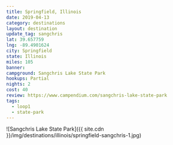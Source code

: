 ```yaml
---
title: Springfield, Illinois
date: 2019-04-13
category: destinations
layout: destination
update_tag: sangchris
lat: 39.657759
lng: -89.4901624
city: Springfield
state: Illinois
miles: 105
banner: 
campground: Sangchris Lake State Park
hookups: Partial
nights: 2
cost: 40
review: https://www.campendium.com/sangchris-lake-state-park
tags:
  - loop1
  - state-park
---
```


![Sangchris Lake State Park]({{ site.cdn }}/img/destinations/illinois/springfield-sangchris-1.jpg)